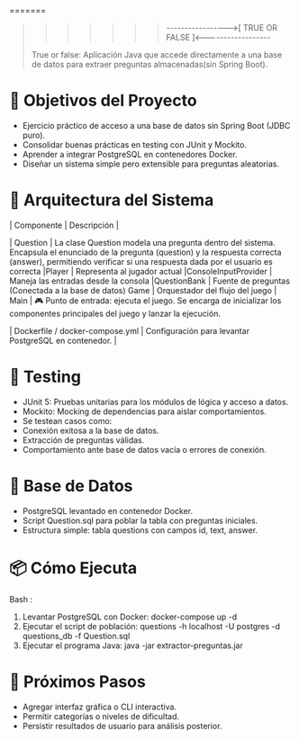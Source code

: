 =======
>>>>>>> ----------------->[ TRUE OR FALSE ]<------------------
>
> True or false:
> Aplicación Java que accede directamente a una base de datos para extraer preguntas almacenadas(sin Spring Boot).


# 🚀 Objetivos del Proyecto
- Ejercicio práctico de acceso a una base de datos sin Spring Boot (JDBC puro).
- Consolidar buenas prácticas en testing con JUnit y Mockito.
- Aprender a integrar PostgreSQL en contenedores Docker.
- Diseñar un sistema simple pero extensible para preguntas aleatorias.

# 🧩 Arquitectura del Sistema
| Componente | Descripción |

| Question | La clase Question modela una pregunta dentro del sistema. Encapsula el enunciado de la pregunta (question) y la respuesta correcta (answer), permitiendo verificar si una respuesta dada por el usuario es correcta
|Player | Representa al jugador actual
|ConsoleInputProvider | Maneja las entradas desde la consola
|QuestionBank | Fuente de preguntas (Conectada a la base de datos)
Game | Orquestador del flujo del juego
| Main | 🎮 Punto de entrada: ejecuta el juego. Se encarga de inicializar los componentes principales del juego y lanzar la ejecución.

| Dockerfile / docker-compose.yml | Configuración para levantar PostgreSQL en contenedor. |

# 🧪 Testing
- JUnit 5: Pruebas unitarias para los módulos de lógica y acceso a datos.
- Mockito: Mocking de dependencias para aislar comportamientos.
- Se testean casos como:
- Conexión exitosa a la base de datos.
- Extracción de preguntas válidas.
- Comportamiento ante base de datos vacía o errores de conexión.

# 🐘 Base de Datos
- PostgreSQL levantado en contenedor Docker.
- Script Question.sql para poblar la tabla con preguntas iniciales.
- Estructura simple: tabla questions con campos id, text, answer.

# 📦 Cómo Ejecuta
Bash :
1. Levantar PostgreSQL con Docker: docker-compose up -d
2. Ejecutar el script de población: questions -h localhost -U postgres -d questions_db -f Question.sql
3. Ejecutar el programa Java: java -jar extractor-preguntas.jar

# 🌱 Próximos Pasos
- Agregar interfaz gráfica o CLI interactiva.
- Permitir categorías o niveles de dificultad.
- Persistir resultados de usuario para análisis posterior.






